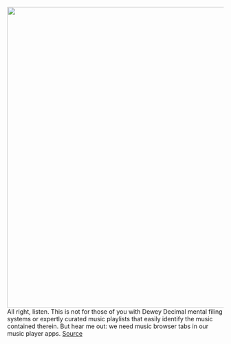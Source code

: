 <img src='https://cdn.vox-cdn.com/thumbor/lgPNaG89E_E2qQ1hxFyIkAHZfH0=/0x0:1820x1213/1200x800/filters:focal(765x462:1055x752)/cdn.vox-cdn.com/uploads/chorus_image/image/70473062/acastro_180213_1777_0004.0.jpg' width='700px' /><br/>
All right, listen. This is not for those of you with Dewey Decimal mental filing systems or expertly curated music playlists that easily identify the music contained therein. But hear me out: we need music browser tabs in our music player apps.
<a href='https://www.theverge.com/2022/2/4/22918410/browser-tabs-music-player-apps'> Source <a/>